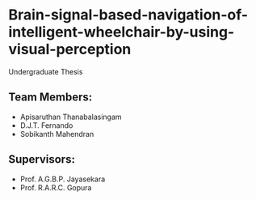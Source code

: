 # Brain-signal-based-navigation-of-intelligent-wheelchair-by-using-visual-perception
Undergraduate Thesis

## Team Members:
- Apisaruthan Thanabalasingam
- D.J.T. Fernando
- Sobikanth Mahendran

## Supervisors:
- Prof. A.G.B.P. Jayasekara
- Prof. R.A.R.C. Gopura


